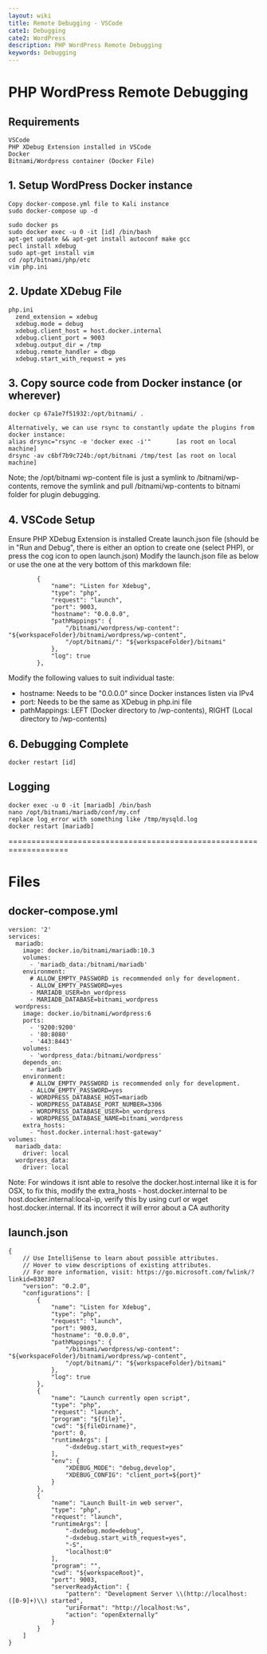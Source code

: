 ```yaml
---
layout: wiki
title: Remote Debugging - VSCode
cate1: Debugging
cate2: WordPress
description: PHP WordPress Remote Debugging
keywords: Debugging
---
```


# PHP WordPress Remote Debugging

## Requirements
```
VSCode
PHP XDebug Extension installed in VSCode
Docker
Bitnami/Wordpress container (Docker File)
```

## 1. Setup WordPress Docker instance
```
Copy docker-compose.yml file to Kali instance
sudo docker-compose up -d

sudo docker ps
sudo docker exec -u 0 -it [id] /bin/bash
apt-get update && apt-get install autoconf make gcc
pecl install xdebug
sudo apt-get install vim
cd /opt/bitnami/php/etc
vim php.ini
```

## 2. Update XDebug File
```
php.ini
  zend_extension = xdebug
  xdebug.mode = debug
  xdebug.client_host = host.docker.internal
  xdebug.client_port = 9003
  xdebug.output_dir = /tmp
  xdebug.remote_handler = dbgp
  xdebug.start_with_request = yes
```
## 3. Copy source code from Docker instance (or wherever)
```
docker cp 67a1e7f51932:/opt/bitnami/ .

Alternatively, we can use rsync to constantly update the plugins from docker instance:
alias drsync="rsync -e 'docker exec -i'"       [as root on local machine]
drsync -av c6bf7b9c724b:/opt/bitnami /tmp/test [as root on local machine]
```

Note; the /opt/bitnami wp-content file is just a symlink to /bitnami/wp-contents, remove the symlink and pull /bitnami/wp-contents to bitnami folder for plugin debugging.

## 4. VSCode Setup
Ensure PHP XDebug Extension is installed
Create launch.json file (should be in "Run and Debug", there is either an option to create one (select PHP), or press the cog icon to open launch.json)
Modify the launch.json file as below or use the one at the very bottom of this markdown file:
```
        {
            "name": "Listen for Xdebug",
            "type": "php",
            "request": "launch",
            "port": 9003,
            "hostname": "0.0.0.0",
            "pathMappings": {
                "/bitnami/wordpress/wp-content": "${workspaceFolder}/bitnami/wordpress/wp-content",
                "/opt/bitnami/": "${workspaceFolder}/bitnami"
            },
            "log": true
        },
```
Modify the following values to suit individual taste:
 + hostname: Needs to be "0.0.0.0" since Docker instances listen via IPv4
 + port: Needs to be the same as XDebug in php.ini file
 + pathMappings: LEFT (Docker directory to /wp-contents), RIGHT (Local directory to /wp-contents)

## 6. Debugging Complete

```
docker restart [id]
```

## Logging
```
docker exec -u 0 -it [mariadb] /bin/bash
nano /opt/bitnami/mariadb/conf/my.cnf
replace log_error with something like /tmp/mysqld.log
docker restart [mariadb]
```
===================================================================

# Files

## docker-compose.yml
```
version: '2'
services:
  mariadb:
    image: docker.io/bitnami/mariadb:10.3
    volumes:
      - 'mariadb_data:/bitnami/mariadb'
    environment:
      # ALLOW_EMPTY_PASSWORD is recommended only for development.
      - ALLOW_EMPTY_PASSWORD=yes
      - MARIADB_USER=bn_wordpress
      - MARIADB_DATABASE=bitnami_wordpress
  wordpress:
    image: docker.io/bitnami/wordpress:6
    ports:
      - '9200:9200'
      - '80:8080'
      - '443:8443'
    volumes:
      - 'wordpress_data:/bitnami/wordpress'
    depends_on:
      - mariadb
    environment:
      # ALLOW_EMPTY_PASSWORD is recommended only for development.
      - ALLOW_EMPTY_PASSWORD=yes
      - WORDPRESS_DATABASE_HOST=mariadb
      - WORDPRESS_DATABASE_PORT_NUMBER=3306
      - WORDPRESS_DATABASE_USER=bn_wordpress
      - WORDPRESS_DATABASE_NAME=bitnami_wordpress
    extra_hosts:
      - "host.docker.internal:host-gateway"
volumes:
  mariadb_data:
    driver: local
  wordpress_data:
    driver: local
```

Note: For windows it isnt able to resolve the docker.host.internal like it is for OSX, to fix this, modify the extra_hosts - host.docker.internal to be 
host.docker.internal:local-ip, verify this by using curl or wget host.docker.internal. If its incorrect it will error about a CA authority

## launch.json
```
{
    // Use IntelliSense to learn about possible attributes.
    // Hover to view descriptions of existing attributes.
    // For more information, visit: https://go.microsoft.com/fwlink/?linkid=830387
    "version": "0.2.0",
    "configurations": [
        {
            "name": "Listen for Xdebug",
            "type": "php",
            "request": "launch",
            "port": 9003,
            "hostname": "0.0.0.0",
            "pathMappings": {
                "/bitnami/wordpress/wp-content": "${workspaceFolder}/bitnami/wordpress/wp-content",
                "/opt/bitnami/": "${workspaceFolder}/bitnami"
            },
            "log": true
        },
        {
            "name": "Launch currently open script",
            "type": "php",
            "request": "launch",
            "program": "${file}",
            "cwd": "${fileDirname}",
            "port": 0,
            "runtimeArgs": [
                "-dxdebug.start_with_request=yes"
            ],
            "env": {
                "XDEBUG_MODE": "debug,develop",
                "XDEBUG_CONFIG": "client_port=${port}"
            }
        },
        {
            "name": "Launch Built-in web server",
            "type": "php",
            "request": "launch",
            "runtimeArgs": [
                "-dxdebug.mode=debug",
                "-dxdebug.start_with_request=yes",
                "-S",
                "localhost:0"
            ],
            "program": "",
            "cwd": "${workspaceRoot}",
            "port": 9003,
            "serverReadyAction": {
                "pattern": "Development Server \\(http://localhost:([0-9]+)\\) started",
                "uriFormat": "http://localhost:%s",
                "action": "openExternally"
            }
        }
    ]
}
```
